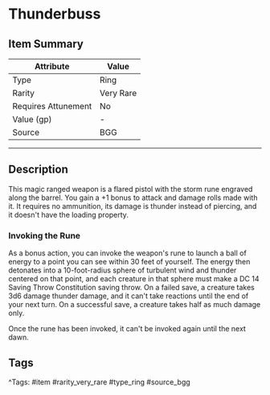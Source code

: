 # Thunderbuss

## Item Summary

| Attribute            | Value                        |
|----------------------|------------------------------|
| Type                 | Ring |
| Rarity               | Very Rare             |
| Requires Attunement  | No                |
| Value (gp)           | -    |
| Source               | BGG |

---

## Description

This magic ranged weapon is a flared pistol with the storm rune engraved along the barrel. You gain a +1 bonus to attack and damage rolls made with it. It requires no ammunition, its damage is thunder instead of piercing, and it doesn't have the loading property.

### Invoking the Rune

As a bonus action, you can invoke the weapon's rune to launch a ball of energy to a point you can see within 30 feet of yourself. The energy then detonates into a 10-foot-radius sphere of turbulent wind and thunder centered on that point, and each creature in that sphere must make a DC 14 Saving Throw Constitution saving throw. On a failed save, a creature takes 3d6 damage thunder damage, and it can't take reactions until the end of your next turn. On a successful save, a creature takes half as much damage only.

Once the rune has been invoked, it can't be invoked again until the next dawn.

## Tags

^Tags: #item #rarity_very_rare #type_ring #source_bgg